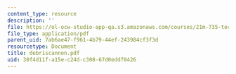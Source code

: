 ```yaml
---
content_type: resource
description: ''
file: https://ol-ocw-studio-app-qa.s3.amazonaws.com/courses/21m-735-technical-design-scenery-mechanisms-and-special-effects-spring-2004/30f4d11fa15ec24dc30867d0eddf0426_debriscannon.pdf
file_type: application/pdf
parent_uid: 7ab6ae47-f961-4b79-44ef-243984cf3f3d
resourcetype: Document
title: debriscannon.pdf
uid: 30f4d11f-a15e-c24d-c308-67d0eddf0426
---
```

